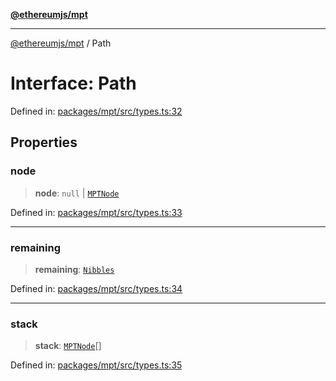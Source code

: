 [**@ethereumjs/mpt**](../README.md)

***

[@ethereumjs/mpt](../README.md) / Path

# Interface: Path

Defined in: [packages/mpt/src/types.ts:32](https://github.com/ethereumjs/ethereumjs-monorepo/blob/master/packages/mpt/src/types.ts#L32)

## Properties

### node

> **node**: `null` \| [`MPTNode`](../type-aliases/MPTNode.md)

Defined in: [packages/mpt/src/types.ts:33](https://github.com/ethereumjs/ethereumjs-monorepo/blob/master/packages/mpt/src/types.ts#L33)

***

### remaining

> **remaining**: [`Nibbles`](../type-aliases/Nibbles.md)

Defined in: [packages/mpt/src/types.ts:34](https://github.com/ethereumjs/ethereumjs-monorepo/blob/master/packages/mpt/src/types.ts#L34)

***

### stack

> **stack**: [`MPTNode`](../type-aliases/MPTNode.md)[]

Defined in: [packages/mpt/src/types.ts:35](https://github.com/ethereumjs/ethereumjs-monorepo/blob/master/packages/mpt/src/types.ts#L35)
